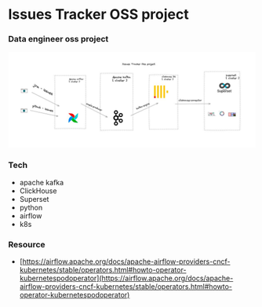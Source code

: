 # Issues Tracker OSS project


### Data engineer oss project

![](assets/issues_tracker_oss.jpg)


### Tech

- apache kafka
- ClickHouse
- Superset
- python
- airflow
- k8s


### Resource 

- [https://airflow.apache.org/docs/apache-airflow-providers-cncf-kubernetes/stable/operators.html#howto-operator-kubernetespodoperator](https://airflow.apache.org/docs/apache-airflow-providers-cncf-kubernetes/stable/operators.html#howto-operator-kubernetespodoperator)